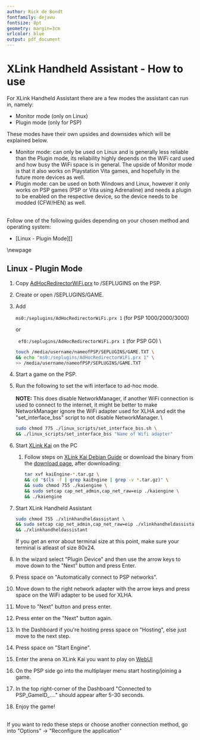 ```yaml
---
author: Rick de Bondt
fontfamily: dejavu
fontsize: 8pt
geometry: margin=3cm
urlcolor: blue
output: pdf_document
---
```

# XLink Handheld Assistant - How to use
For XLink Handheld Assistant there are a few modes the assistant can run in, namely:

- Monitor mode (only on Linux)
- Plugin mode (only for PSP)

These modes have their own upsides and downsides which will be explained below.

- Monitor mode: can only be used on Linux and is generally less reliable than the Plugin mode, its reliability highly depends on the WiFi card used and how busy the WiFi space is in general. The upside of Monitor mode is that it also works on Playstation Vita games, and hopefully in the future more devices as well.
- Plugin mode: can be used on both Windows and Linux, however it only works on PSP games (PSP or Vita using Adrenaline) and needs a plugin to be enabled on the respective device, so the device needs to be modded (CFW/HEN) as well.

\
Follow one of the following guides depending on your chosen method and operating system:

- [Linux - Plugin Mode][]

\newpage
## Linux - Plugin Mode
1. Copy [AdHocRedirectorWiFi.prx](./Plugin/AdHocRedirectorWiFi.prx) to /SEPLUGINS on the PSP.
2. Create or open /SEPLUGINS/GAME.
3. Add 

   ```ms0:/seplugins/AdHocRedirectorWiFi.prx 1``` (for PSP 1000/2000/3000) 

   or 

   ``` ef0:/seplugins/AdHocRedirectorWiFi.prx 1``` (for PSP GO)
\
   ```bash
   touch /media/username/nameofPSP/SEPLUGINS/GAME.TXT \
   && echo "ms0:/seplugins/AdHocRedirectorWiFi.prx 1" \
   >> /media/username/nameofPSP/SEPLUGINS/GAME.TXT
   ```
   
4. Start a game on the PSP.
5. Run the following to set the wifi interface to ad-hoc mode. \
\
**NOTE:** This does disable NetworkManager, if another WiFi connection is used to connect to the internet, it might be better to make NetworkManager ignore the WiFi adapter used for XLHA and edit the "set_interface_bss" script to not disable NetworkManager. \

    ```bash
    sudo chmod 775 ./linux_scripts/set_interface_bss.sh \
    && ./linux_scripts/set_interface_bss "Name of Wifi adapter"
    ```

6. Start [XLink Kai](http://teamxlink.co.uk/) on the PC
    1. Follow steps on [XLink Kai Debian Guide](https://repo.teamxlink.co.uk/) or download the binary from the [download page](https://www.teamxlink.co.uk/go?c=download), after downloading: 
    
       ```bash
       tar xvf kaiEngine-*.tar.gz \
       && cd "$(ls -f | grep kaiEngine | grep -v *.tar.gz)" \
       && sudo chmod 755 ./kaiengine \
       && sudo setcap cap_net_admin,cap_net_raw=eip ./kaiengine \
       && ./kaiengine
       ```
7. Start XLink Handheld Assistant 
   ```bash
   sudo chmod 755 ./xlinkhandheldassistant \
   && sudo setcap cap_net_admin,cap_net_raw=eip ./xlinkhandheldassistant \
   && ./xlinkhandheldassistant
   ```
   If you get an error about terminal size at this point, make sure your terminal is atleast of size 80x24.
   
8. In the wizard select "Plugin Device" and then use the arrow keys to move down to the "Next" button and press Enter.
9. Press space on "Automatically connect to PSP networks".
10. Move down to the right network adapter with the arrow keys and press space on the WiFi adapter to be used for XLHA.
11. Move to "Next" button and press enter.
12. Press enter on the "Next" button again.
13. In the Dashboard if you're hosting press space on "Hosting", else just move to the next step.
14. Press space on "Start Engine".
15. Enter the arena on XLink Kai you want to play on [WebUI](http://127.0.0.1:34522/)
16. On the PSP side go into the multiplayer menu start hosting/joining a game.
17. In the top right-corner of the Dashboard "Connected to PSP_GameID_...." should appear after 5-30 seconds.
18. Enjoy the game!

\
If you want to redo these steps or choose another connection method, go into "Options" -> "Reconfigure the application"
